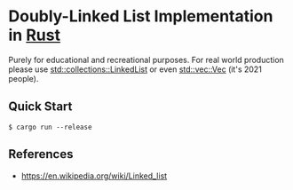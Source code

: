 # Doubly-Linked List Implementation in [Rust](https://rust-lang.org/)

Purely for educational and recreational purposes. For real world production please use [std::collections::LinkedList](https://doc.rust-lang.org/std/collections/struct.LinkedList.html) or even [std::vec::Vec](https://doc.rust-lang.org/std/vec/struct.Vec.html) (it's 2021 people).

## Quick Start

```console
$ cargo run --release
```

## References

- https://en.wikipedia.org/wiki/Linked_list
